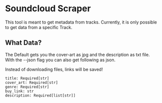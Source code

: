 # Soundcloud Scraper
This tool is meant to get metadata from tracks.
Currently, it is only possible to get data from a specific Track.

## What Data?
The Default gets you the cover-art as jpg and the description as txt file.
With the --json flag you can also get following as json.

Instead of downloading files, links will be saved!
```
title: Required[str]
cover_art: Required[str]
genre: Required[str]
buy_link: str
description: Required[list[str]]
```
